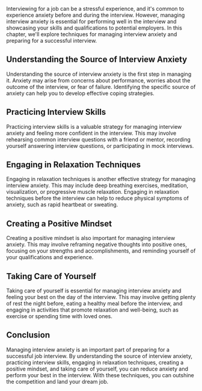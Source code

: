 
Interviewing for a job can be a stressful experience, and it's common to experience anxiety before and during the interview. However, managing interview anxiety is essential for performing well in the interview and showcasing your skills and qualifications to potential employers. In this chapter, we'll explore techniques for managing interview anxiety and preparing for a successful interview.

Understanding the Source of Interview Anxiety
---------------------------------------------

Understanding the source of interview anxiety is the first step in managing it. Anxiety may arise from concerns about performance, worries about the outcome of the interview, or fear of failure. Identifying the specific source of anxiety can help you to develop effective coping strategies.

Practicing Interview Skills
---------------------------

Practicing interview skills is a valuable strategy for managing interview anxiety and feeling more confident in the interview. This may involve rehearsing common interview questions with a friend or mentor, recording yourself answering interview questions, or participating in mock interviews.

Engaging in Relaxation Techniques
---------------------------------

Engaging in relaxation techniques is another effective strategy for managing interview anxiety. This may include deep breathing exercises, meditation, visualization, or progressive muscle relaxation. Engaging in relaxation techniques before the interview can help to reduce physical symptoms of anxiety, such as rapid heartbeat or sweating.

Creating a Positive Mindset
---------------------------

Creating a positive mindset is also important for managing interview anxiety. This may involve reframing negative thoughts into positive ones, focusing on your strengths and accomplishments, and reminding yourself of your qualifications and experience.

Taking Care of Yourself
-----------------------

Taking care of yourself is essential for managing interview anxiety and feeling your best on the day of the interview. This may involve getting plenty of rest the night before, eating a healthy meal before the interview, and engaging in activities that promote relaxation and well-being, such as exercise or spending time with loved ones.

Conclusion
----------

Managing interview anxiety is an important part of preparing for a successful job interview. By understanding the source of interview anxiety, practicing interview skills, engaging in relaxation techniques, creating a positive mindset, and taking care of yourself, you can reduce anxiety and perform your best in the interview. With these techniques, you can outshine the competition and land your dream job.
